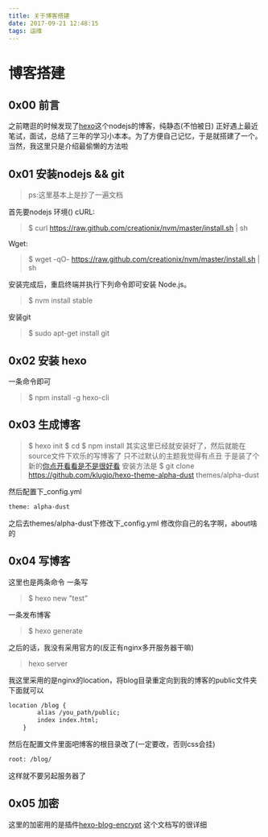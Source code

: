 ```yaml
---
title: 关于博客搭建
date: 2017-09-21 12:48:15
tags: 运维
---
```


# 博客搭建

## 0x00 前言
之前瞎逛的时候发现了[hexo](https://hexo.io/)这个nodejs的博客，纯静态(不怕被日)
正好遇上最近笔试，面试，总结了三年的学习小本本。为了方便自己记忆，于是就搭建了一个。
当然，我这里只是介绍最偷懒的方法啦

## 0x01 安装nodejs && git
> ps:这里基本上是抄了一遍文档

首先要nodejs 环境()
cURL:
> $ curl https://raw.github.com/creationix/nvm/master/install.sh | sh

Wget:
>$ wget -qO- https://raw.github.com/creationix/nvm/master/install.sh | sh

安装完成后，重启终端并执行下列命令即可安装 Node.js。
>$ nvm install stable

安装git
>$ sudo apt-get install git

## 0x02 安装 hexo
一条命令即可
>$ npm install -g hexo-cli

## 0x03 生成博客
>$ hexo init <folder>
$ cd <folder>
$ npm install
其实这里已经就安装好了，然后就能在source文件下欢乐的写博客了
只不过默认的主题我觉得有点丑
于是装了个新的[你点开看看是不是很好看](https://github.com/klugjo/hexo-theme-alpha-dust)
安装方法是
> $ git clone https://github.com/klugjo/hexo-theme-alpha-dust themes/alpha-dust

然后配置下_config.yml
```txt
theme: alpha-dust
```
之后去themes/alpha-dust下修改下_config.yml
修改你自己的名字啊，about啥的


## 0x04 写博客
这里也是两条命令
一条写
>$ hexo new "test"

一条发布博客
>$ hexo generate

之后的话，我没有采用官方的(反正有nginx多开服务器干嘛)
> hexo server

我这里采用的是nginx的location，将blog目录重定向到我的博客的public文件夹下面就可以
```txt
location /blog {
		alias /you_path/public;
		index index.html;
	}
```
然后在配置文件里面吧博客的根目录改了(一定要改，否则css会挂)
```txt
root: /blog/
```
这样就不要另起服务器了

## 0x05 加密
这里的加密用的是插件[hexo-blog-encrypt](https://github.com/MikeCoder/hexo-blog-encrypt/blob/master/ReadMe.zh.md)
这个文档写的很详细
